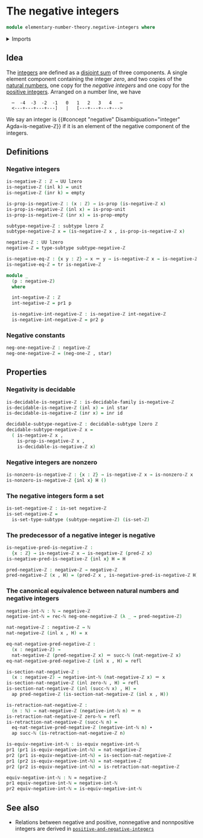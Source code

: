 # The negative integers

```agda
module elementary-number-theory.negative-integers where
```

<details><summary>Imports</summary>

```agda
open import elementary-number-theory.integers
open import elementary-number-theory.natural-numbers
open import elementary-number-theory.nonzero-integers

open import foundation.action-on-identifications-functions
open import foundation.coproduct-types
open import foundation.decidable-subtypes
open import foundation.decidable-type-families
open import foundation.decidable-types
open import foundation.dependent-pair-types
open import foundation.empty-types
open import foundation.equivalences
open import foundation.function-types
open import foundation.identity-types
open import foundation.propositions
open import foundation.retractions
open import foundation.sections
open import foundation.sets
open import foundation.subtypes
open import foundation.transport-along-identifications
open import foundation.unit-type
open import foundation.universe-levels
```

</details>

## Idea

The [integers](elementary-number-theory.integers.md) are defined as a
[disjoint sum](foundation-core.coproduct-types.md) of three components. A single
element component containing the integer _zero_, and two copies of the
[natural numbers](elementary-number-theory.natural-numbers.md), one copy for the
_negative integers_ and one copy for the
[positive integers](elementary-number-theory.positive-integers.md). Arranged on
a number line, we have

```text
  ⋯  -4  -3  -2  -1   0   1   2   3   4   ⋯
  <---+---+---+---]   |   [---+---+---+--->
```

We say an integer is
{{#concept "negative" Disambiguation="integer" Agda=is-negative-ℤ}} if it is an
element of the negative component of the integers.

## Definitions

### Negative integers

```agda
is-negative-ℤ : ℤ → UU lzero
is-negative-ℤ (inl k) = unit
is-negative-ℤ (inr k) = empty

is-prop-is-negative-ℤ : (x : ℤ) → is-prop (is-negative-ℤ x)
is-prop-is-negative-ℤ (inl x) = is-prop-unit
is-prop-is-negative-ℤ (inr x) = is-prop-empty

subtype-negative-ℤ : subtype lzero ℤ
subtype-negative-ℤ x = (is-negative-ℤ x , is-prop-is-negative-ℤ x)

negative-ℤ : UU lzero
negative-ℤ = type-subtype subtype-negative-ℤ

is-negative-eq-ℤ : {x y : ℤ} → x ＝ y → is-negative-ℤ x → is-negative-ℤ y
is-negative-eq-ℤ = tr is-negative-ℤ

module _
  (p : negative-ℤ)
  where

  int-negative-ℤ : ℤ
  int-negative-ℤ = pr1 p

  is-negative-int-negative-ℤ : is-negative-ℤ int-negative-ℤ
  is-negative-int-negative-ℤ = pr2 p
```

### Negative constants

```agda
neg-one-negative-ℤ : negative-ℤ
neg-one-negative-ℤ = (neg-one-ℤ , star)
```

## Properties

### Negativity is decidable

```agda
is-decidable-is-negative-ℤ : is-decidable-family is-negative-ℤ
is-decidable-is-negative-ℤ (inl x) = inl star
is-decidable-is-negative-ℤ (inr x) = inr id

decidable-subtype-negative-ℤ : decidable-subtype lzero ℤ
decidable-subtype-negative-ℤ x =
  ( is-negative-ℤ x ,
    is-prop-is-negative-ℤ x ,
    is-decidable-is-negative-ℤ x)
```

### Negative integers are nonzero

```agda
is-nonzero-is-negative-ℤ : {x : ℤ} → is-negative-ℤ x → is-nonzero-ℤ x
is-nonzero-is-negative-ℤ {inl x} H ()
```

### The negative integers form a set

```agda
is-set-negative-ℤ : is-set negative-ℤ
is-set-negative-ℤ =
  is-set-type-subtype (subtype-negative-ℤ) (is-set-ℤ)
```

### The predecessor of a negative integer is negative

```agda
is-negative-pred-is-negative-ℤ :
  {x : ℤ} → is-negative-ℤ x → is-negative-ℤ (pred-ℤ x)
is-negative-pred-is-negative-ℤ {inl x} H = H

pred-negative-ℤ : negative-ℤ → negative-ℤ
pred-negative-ℤ (x , H) = (pred-ℤ x , is-negative-pred-is-negative-ℤ H)
```

### The canonical equivalence between natural numbers and negative integers

```agda
negative-int-ℕ : ℕ → negative-ℤ
negative-int-ℕ = rec-ℕ neg-one-negative-ℤ (λ _ → pred-negative-ℤ)

nat-negative-ℤ : negative-ℤ → ℕ
nat-negative-ℤ (inl x , H) = x

eq-nat-negative-pred-negative-ℤ :
  (x : negative-ℤ) →
  nat-negative-ℤ (pred-negative-ℤ x) ＝ succ-ℕ (nat-negative-ℤ x)
eq-nat-negative-pred-negative-ℤ (inl x , H) = refl

is-section-nat-negative-ℤ :
  (x : negative-ℤ) → negative-int-ℕ (nat-negative-ℤ x) ＝ x
is-section-nat-negative-ℤ (inl zero-ℕ , H) = refl
is-section-nat-negative-ℤ (inl (succ-ℕ x) , H) =
  ap pred-negative-ℤ (is-section-nat-negative-ℤ (inl x , H))

is-retraction-nat-negative-ℤ :
  (n : ℕ) → nat-negative-ℤ (negative-int-ℕ n) ＝ n
is-retraction-nat-negative-ℤ zero-ℕ = refl
is-retraction-nat-negative-ℤ (succ-ℕ n) =
  eq-nat-negative-pred-negative-ℤ (negative-int-ℕ n) ∙
  ap succ-ℕ (is-retraction-nat-negative-ℤ n)

is-equiv-negative-int-ℕ : is-equiv negative-int-ℕ
pr1 (pr1 is-equiv-negative-int-ℕ) = nat-negative-ℤ
pr2 (pr1 is-equiv-negative-int-ℕ) = is-section-nat-negative-ℤ
pr1 (pr2 is-equiv-negative-int-ℕ) = nat-negative-ℤ
pr2 (pr2 is-equiv-negative-int-ℕ) = is-retraction-nat-negative-ℤ

equiv-negative-int-ℕ : ℕ ≃ negative-ℤ
pr1 equiv-negative-int-ℕ = negative-int-ℕ
pr2 equiv-negative-int-ℕ = is-equiv-negative-int-ℕ
```

## See also

- Relations between negative and positive, nonnegative and nonnpositive integers
  are derived in
  [`positive-and-negative-integers`](elementary-number-theory.positive-and-negative-integers.md)
